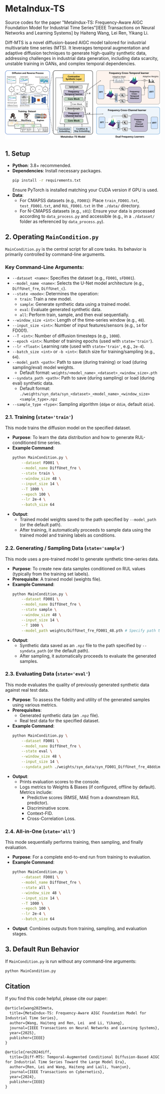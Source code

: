 # MetaIndux-TS

Source codes for the paper "MetaIndux-TS: Frequency-Aware AIGC Foundation Model for Industrial Time Series"[IEEE Transactions on Neural Networks and Learning Systems] by Haiteng Wang, Lei Ren, Yikang Li.

Diff-MTS is a novel diffusion-based AIGC model tailored for industrial multivariate time series (MTS). It leverages temporal augmentation and adaptive diffusion techniques to generate high-quality synthetic data, addressing challenges in industrial data generation, including data scarcity, unstable training in GANs, and complex temporal dependencies.

![Example Image](submits/framework.png)

## 1. Setup

* **Python**: 3.8+ recommended.
* **Dependencies**: Install necessary packages.
    ```bash
    pip install -r requirements.txt
    ```
    Ensure PyTorch is installed matching your CUDA version if GPU is used.
* **Data**:
    * For CMAPSS datasets (e.g., `FD001`): Place `train_FD001.txt`, `test_FD001.txt`, and `RUL_FD001.txt` in the `./data/` directory.
    * For N-CMAPSS datasets (e.g., `s01`): Ensure your data is processed according to `data_process.py` and accessible (e.g., in a `./dataset/` folder as referenced by `data_process.py`).

## 2. Operating `MainCondition.py`

`MainCondition.py` is the central script for all core tasks. Its behavior is primarily controlled by command-line arguments.

### Key Command-Line Arguments:

* `--dataset <name>`: Specifies the dataset (e.g., `FD001`, `sFD001`).
* `--model_name <name>`: Selects the U-Net model architecture (e.g., `DiffUnet_fre`, `DiffUnet_c`).
* `--state <mode>`: Determines the operation:
    * `train`: Train a new model.
    * `sample`: Generate synthetic data using a trained model.
    * `eval`: Evaluate generated synthetic data.
    * `all`: Perform train, sample, and then eval sequentially.
* `--window_size <int>`: Length of the time-series window (e.g., `48`).
* `--input_size <int>`: Number of input features/sensors (e.g., `14` for FD001).
* `--T <int>`: Number of diffusion timesteps (e.g., `1000`).
* `--epoch <int>`: Number of training epochs (used with `state='train'`).
* `--lr <float>`: Learning rate (used with `state='train'`, e.g., `2e-4`).
* `--batch_size <int>` or `-b <int>`: Batch size for training/sampling (e.g., `64`).
* `--model_path <path>`: Path to save (during training) or load (during sampling/eval) model weights.
    * Default format: `weights/<model_name>_<dataset>_<window_size>.pth`
* `--syndata_path <path>`: Path to save (during sampling) or load (during eval) synthetic data.
    * Default format: `./weights/syn_data/syn_<dataset>_<model_name>_<window_size><sample_type>.npz`
* `--sample_type <type>`: Sampling algorithm (`ddpm` or `ddim`, default `ddim`).

### 2.1. Training (`state='train'`)

This mode trains the diffusion model on the specified dataset.

* **Purpose**: To learn the data distribution and how to generate RUL-conditioned time series.
* **Example Command**:
    ```bash
    python MainCondition.py \
        --dataset FD001 \
        --model_name DiffUnet_fre \
        --state train \
        --window_size 48 \
        --input_size 14 \
        --T 1000 \
        --epoch 100 \
        --lr 2e-4 \
        --batch_size 64
    ```
* **Output**:
    * Trained model weights saved to the path specified by `--model_path` (or the default path).
    * After training, it automatically proceeds to sample data using the trained model and training labels as conditions.

### 2.2. Generating / Sampling Data (`state='sample'`)

This mode uses a pre-trained model to generate synthetic time-series data.

* **Purpose**: To create new data samples conditioned on RUL values (typically from the training set labels).
* **Prerequisite**: A trained model (weights file).
* **Example Command**:
    ```bash
    python MainCondition.py \
        --dataset FD001 \
        --model_name DiffUnet_fre \
        --state sample \
        --window_size 48 \
        --input_size 14 \
        --T 1000 \
        --model_path weights/DiffUnet_fre_FD001_48.pth # Specify path to your trained model
    ```
* **Output**:
    * Synthetic data saved as an `.npz` file to the path specified by `--syndata_path` (or the default path).
    * After sampling, it automatically proceeds to evaluate the generated samples.

### 2.3. Evaluating Data (`state='eval'`)

This mode evaluates the quality of previously generated synthetic data against real test data.

* **Purpose**: To assess the fidelity and utility of the generated samples using various metrics.
* **Prerequisites**:
    * Generated synthetic data (an `.npz` file).
    * Real test data for the specified dataset.
* **Example Command**:
    ```bash
    python MainCondition.py \
        --dataset FD001 \
        --model_name DiffUnet_fre \
        --state eval \
        --window_size 48 \
        --input_size 14 \
        --syndata_path ./weights/syn_data/syn_FD001_DiffUnet_fre_48ddim.npz # Specify path to your synthetic data
    ```
* **Output**:
    * Prints evaluation scores to the console.
    * Logs metrics to Weights & Biases (if configured, offline by default). Metrics include:
        * Predictive scores (RMSE, MAE from a downstream RUL predictor).
        * Discriminative score.
        * Context-FID.
        * Cross-Correlation Loss.

### 2.4. All-in-One (`state='all'`)

This mode sequentially performs training, then sampling, and finally evaluation.

* **Purpose**: For a complete end-to-end run from training to evaluation.
* **Example Command**:
    ```bash
    python MainCondition.py \
        --dataset FD001 \
        --model_name DiffUnet_fre \
        --state all \
        --window_size 48 \
        --input_size 14 \
        --T 1000 \
        --epoch 100 \
        --lr 2e-4 \
        --batch_size 64
    ```
* **Output**: Combines outputs from training, sampling, and evaluation stages.

## 3. Default Run Behavior

If `MainCondition.py` is run without any command-line arguments:
```bash
python MainCondition.py
```

## Citation
If you find this code helpful, please cite our paper:

```
@article{wang2025meta,
  title={MetaIndux-TS: Frequency-Aware AIGC Foundation Model for Industrial Time Series},
  author={Wang, Haiteng and Ren, Lei  and Li, Yikang},
  journal={IEEE Transactions on Neural Networks and Learning Systems},
  year={2025},
  publisher={IEEE}
}
```

```
@article{ren2024diff,
  title={Diff-MTS: Temporal-Augmented Conditional Diffusion-Based AIGC for Industrial Time Series Toward the Large Model Era},
  author={Ren, Lei and Wang, Haiteng and Laili, Yuanjun},
  journal={IEEE Transactions on Cybernetics},
  year={2024},
  publisher={IEEE}
}
```
